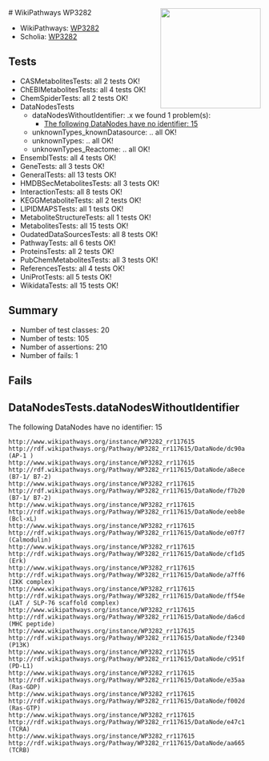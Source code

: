 <img style="float: right; width: 200px" src="https://upload.wikimedia.org/wikipedia/commons/thumb/8/83/Wplogo_with_text_500.png/640px-Wplogo_with_text_500.png" />
# WikiPathways WP3282

* WikiPathways: [WP3282](https://new.wikipathways.org/pathways/WP3282)
* Scholia: [WP3282](https://scholia.toolforge.org/wikipathways/WP3282)
## Tests
* CASMetabolitesTests: all 2 tests OK!
* ChEBIMetabolitesTests: all 4 tests OK!
* ChemSpiderTests: all 2 tests OK!
* DataNodesTests
    * dataNodesWithoutIdentifier: .x we found 1 problem(s):
        * [The following DataNodes have no identifier: 15](#8792c495)
    * unknownTypes_knownDatasource: .. all OK!
    * unknownTypes: .. all OK!
    * unknownTypes_Reactome: .. all OK!
* EnsemblTests: all 4 tests OK!
* GeneTests: all 3 tests OK!
* GeneralTests: all 13 tests OK!
* HMDBSecMetabolitesTests: all 3 tests OK!
* InteractionTests: all 8 tests OK!
* KEGGMetaboliteTests: all 2 tests OK!
* LIPIDMAPSTests: all 1 tests OK!
* MetaboliteStructureTests: all 1 tests OK!
* MetabolitesTests: all 15 tests OK!
* OudatedDataSourcesTests: all 8 tests OK!
* PathwayTests: all 6 tests OK!
* ProteinsTests: all 2 tests OK!
* PubChemMetabolitesTests: all 3 tests OK!
* ReferencesTests: all 4 tests OK!
* UniProtTests: all 5 tests OK!
* WikidataTests: all 15 tests OK!


## Summary

* Number of test classes: 20
* Number of tests: 105
* Number of assertions: 210
* Number of fails: 1

## Fails

<a name="8792c495" />

## DataNodesTests.dataNodesWithoutIdentifier

The following DataNodes have no identifier: 15
```
http://www.wikipathways.org/instance/WP3282_rr117615 http://rdf.wikipathways.org/Pathway/WP3282_rr117615/DataNode/dc90a (AP-1 )
http://www.wikipathways.org/instance/WP3282_rr117615 http://rdf.wikipathways.org/Pathway/WP3282_rr117615/DataNode/a8ece (B7-1/ B7-2)
http://www.wikipathways.org/instance/WP3282_rr117615 http://rdf.wikipathways.org/Pathway/WP3282_rr117615/DataNode/f7b20 (B7-1/ B7-2)
http://www.wikipathways.org/instance/WP3282_rr117615 http://rdf.wikipathways.org/Pathway/WP3282_rr117615/DataNode/eeb8e (Bcl-xL)
http://www.wikipathways.org/instance/WP3282_rr117615 http://rdf.wikipathways.org/Pathway/WP3282_rr117615/DataNode/e07f7 (Calmodulin)
http://www.wikipathways.org/instance/WP3282_rr117615 http://rdf.wikipathways.org/Pathway/WP3282_rr117615/DataNode/cf1d5 (Erk)
http://www.wikipathways.org/instance/WP3282_rr117615 http://rdf.wikipathways.org/Pathway/WP3282_rr117615/DataNode/a7ff6 (IKK complex)
http://www.wikipathways.org/instance/WP3282_rr117615 http://rdf.wikipathways.org/Pathway/WP3282_rr117615/DataNode/ff54e (LAT / SLP-76 scaffold complex)
http://www.wikipathways.org/instance/WP3282_rr117615 http://rdf.wikipathways.org/Pathway/WP3282_rr117615/DataNode/da6cd (MHC peptide)
http://www.wikipathways.org/instance/WP3282_rr117615 http://rdf.wikipathways.org/Pathway/WP3282_rr117615/DataNode/f2340 (P13K)
http://www.wikipathways.org/instance/WP3282_rr117615 http://rdf.wikipathways.org/Pathway/WP3282_rr117615/DataNode/c951f (PD-L1)
http://www.wikipathways.org/instance/WP3282_rr117615 http://rdf.wikipathways.org/Pathway/WP3282_rr117615/DataNode/e35aa (Ras-GDP)
http://www.wikipathways.org/instance/WP3282_rr117615 http://rdf.wikipathways.org/Pathway/WP3282_rr117615/DataNode/f002d (Ras-GTP)
http://www.wikipathways.org/instance/WP3282_rr117615 http://rdf.wikipathways.org/Pathway/WP3282_rr117615/DataNode/e47c1 (TCRA)
http://www.wikipathways.org/instance/WP3282_rr117615 http://rdf.wikipathways.org/Pathway/WP3282_rr117615/DataNode/aa665 (TCRB)
```

